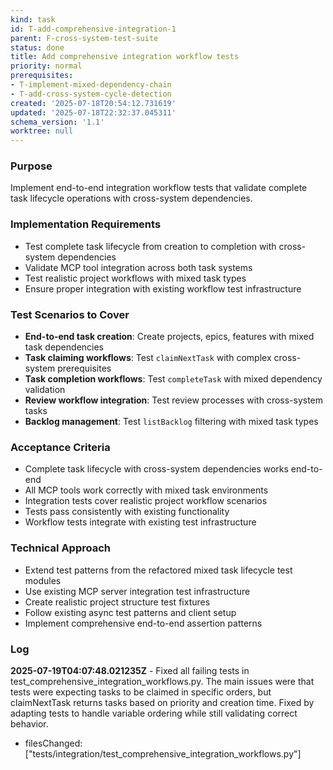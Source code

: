 ```yaml
---
kind: task
id: T-add-comprehensive-integration-1
parent: F-cross-system-test-suite
status: done
title: Add comprehensive integration workflow tests
priority: normal
prerequisites:
- T-implement-mixed-dependency-chain
- T-add-cross-system-cycle-detection
created: '2025-07-18T20:54:12.731619'
updated: '2025-07-18T22:32:37.045311'
schema_version: '1.1'
worktree: null
---
```

### Purpose
Implement end-to-end integration workflow tests that validate complete task lifecycle operations with cross-system dependencies.

### Implementation Requirements
- Test complete task lifecycle from creation to completion with cross-system dependencies
- Validate MCP tool integration across both task systems
- Test realistic project workflows with mixed task types
- Ensure proper integration with existing workflow test infrastructure

### Test Scenarios to Cover
- **End-to-end task creation**: Create projects, epics, features with mixed task dependencies
- **Task claiming workflows**: Test `claimNextTask` with complex cross-system prerequisites
- **Task completion workflows**: Test `completeTask` with mixed dependency validation
- **Review workflow integration**: Test review processes with cross-system tasks
- **Backlog management**: Test `listBacklog` filtering with mixed task types

### Acceptance Criteria
- Complete task lifecycle with cross-system dependencies works end-to-end
- All MCP tools work correctly with mixed task environments
- Integration tests cover realistic project workflow scenarios
- Tests pass consistently with existing functionality
- Workflow tests integrate with existing test infrastructure

### Technical Approach
- Extend test patterns from the refactored mixed task lifecycle test modules
- Use existing MCP server integration test infrastructure
- Create realistic project structure test fixtures
- Follow existing async test patterns and client setup
- Implement comprehensive end-to-end assertion patterns

### Log
**2025-07-19T04:07:48.021235Z** - Fixed all failing tests in test_comprehensive_integration_workflows.py. The main issues were that tests were expecting tasks to be claimed in specific orders, but claimNextTask returns tasks based on priority and creation time. Fixed by adapting tests to handle variable ordering while still validating correct behavior.
- filesChanged: ["tests/integration/test_comprehensive_integration_workflows.py"]